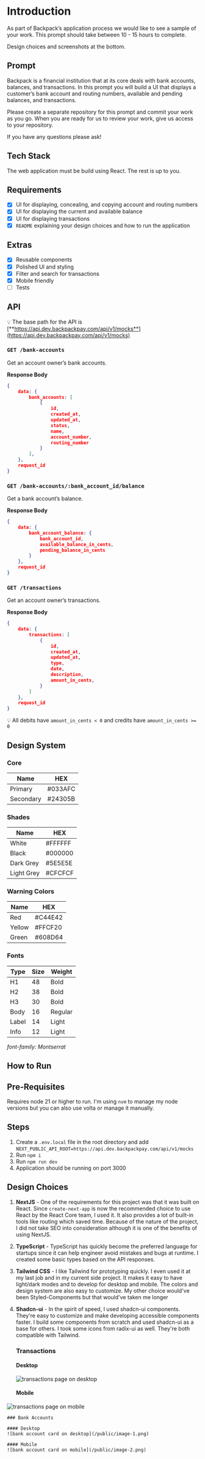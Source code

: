 # Introduction

As part of Backpack’s application process we would like to see a sample of your work. This prompt should take between 10 - 15 hours to complete.

Design choices and screenshots at the bottom.

## Prompt

Backpack is a financial institution that at its core deals with bank accounts, balances, and transactions. In this prompt you will build a UI that displays a customer’s bank account and routing numbers, available and pending balances, and transactions.

Please create a separate repository for this prompt and commit your work as you go. When you are ready for us to review your work, give us access to your repository.

If you have any questions please ask!

## Tech Stack

The web application must be build using React. The rest is up to you.

## Requirements

- [x]  UI for displaying, concealing, and copying account and routing numbers
- [x]  UI for displaying the current and available balance
- [x]  UI for displaying transactions
- [x]  `README` explaining your design choices and how to run the application

## Extras

- [x]  Reusable components
- [x]  Polished UI and styling
- [x]  Filter and search for transactions
- [x]  Mobile friendly
- [ ]  Tests

## API

💡 The base path for the API is [**https://api.dev.backpackpay.com/api/v1/mocks**](https://api.dev.backpackpay.com/api/v1/mocks)

### `GET /bank-accounts`

Get an account owner’s bank accounts.

**Response Body**

```json
{
    data: {
        bank_accounts: [
            {
                id,
                created_at,
                updated_at,
                status,
                name,
                account_number,
                routing_number
            }
        ],
    },
    request_id
}
```

### `GET /bank-accounts/:bank_account_id/balance`

Get a bank account’s balance.

**Response Body**

```json
{
    data: {
        bank_account_balance: {
            bank_account_id,
            available_balance_in_cents,
            pending_balance_in_cents
        }
    },
    request_id
}
```

### `GET /transactions`

Get an account owner’s transactions.

**Response Body**

```json
{
    data: {
        transactions: [
            {
                id,
                created_at,
                updated_at,
                type,
                date,
                description,
                amount_in_cents,
            }
        ]
    },
    request_id
}
```

💡 All debits have `amount_in_cents < 0` and credits have `amount_in_cents >= 0`

## Design System

### Core

| Name | HEX |
| --- | --- |
| Primary | #033AFC |
| Secondary | #24305B |

### Shades

| Name | HEX |
| --- | --- |
| White | #FFFFFF |
| Black | #000000 |
| Dark Grey | #5E5E5E |
| Light Grey | #CFCFCF |

### Warning Colors

| Name | HEX |
| --- | --- |
| Red | #C44E42 |
| Yellow | #FFCF20 |
| Green | #608D64 |

### Fonts

| Type | Size | Weight |
| --- | --- | --- |
| H1 | 48 | Bold |
| H2 | 38 | Bold |
| H3 | 30 | Bold |
| Body | 16 | Regular |
| Label | 14 | Light |
| Info | 12 | Light |

*font-family: Montserrat*


## How to Run

## Pre-Requisites
Requires node 21 or higher to run. I'm using `nvm` to manage my node versions but you can also use volta or manage it manually.

## Steps
1. Create a `.env.local` file in the root directory and add `NEXT_PUBLIC_API_ROOT=https://api.dev.backpackpay.com/api/v1/mocks`
1. Run `npm i`
1. Run `npm run dev`
1. Application should be running on port 3000

## Design Choices
1. **NextJS** -
    One of the requirements for this project was that it was built on React. Since `create-next-app` is now the recommended choice to use React by the React Core team, I used it. It also provides a lot of built-in tools like routing which saved time. Because of the nature of the project, I did not take SEO into consideration although it is one of the benefits of using NextJS.
1. **TypeScript** -
    TypeScript has quickly become the preferred language for startups since it can help engineer avoid mistakes and bugs at runtime. I created some basic types based on the API responses.
1. **Tailwind CSS** -
    I like Tailwind for prototyping quickly. I even used it at my last job and in my current side project. It makes it easy to have light/dark modes and to develop for desktop and mobile. The colors and design system are also easy to customize. My other choice would've been Styled-Components but that would've taken me longer
1. **Shadcn-ui** -
    In the spirit of speed, I used shadcn-ui components. They're easy to customize and make developing accessible components faster. I build some components from scratch and used shadcn-ui as a base for others. I took some icons from radix-ui as well. They're both compatible with Tailwind.

    ### Transactions

    #### Desktop
    ![transactions page on desktop](/public/image.png)

    #### Mobile
![transactions page on mobile](/public/image-4.png)

    ### Bank Accounts

    #### Desktop
    ![bank account card on desktop](/public/image-1.png)

    #### Mobile
    ![bank account card on mobile](/public/image-2.png)